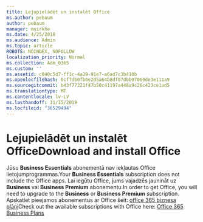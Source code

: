 ```yaml
---
title: Lejupielādēt un instalēt Office
ms.author: pebaum
author: pebaum
manager: mnirkhe
ms.date: 4/25/2018
ms.audience: Admin
ms.topic: article
ROBOTS: NOINDEX, NOFOLLOW
localization_priority: Normal
ms.collection: Adm_O365
ms.custom: ''
ms.assetid: c040c5d7-ff1c-4a29-91e7-a6ad7c3b410b
ms.openlocfilehash: 0cf7d60fb0e2d5a64b8df07dbb07060de3e111a9
ms.sourcegitcommit: b43f77221f47b50c41197a448a9c26c423ce1ad5
ms.translationtype: MT
ms.contentlocale: lv-LV
ms.lasthandoff: 11/15/2019
ms.locfileid: "36529494"
---
```

# <a name="download-and-install-office"></a><span data-ttu-id="f5997-102">Lejupielādēt un instalēt Office</span><span class="sxs-lookup"><span data-stu-id="f5997-102">Download and install Office</span></span>

<span data-ttu-id="f5997-103">Jūsu **Business Essentials** abonementā nav iekļautas Office lietojumprogrammas.</span><span class="sxs-lookup"><span data-stu-id="f5997-103">Your **Business Essentials** subscription does not include the Office apps.</span></span> <span data-ttu-id="f5997-104">Lai iegūtu Office, jums vajadzēs jaunināt uz **Business** vai **Business Premium** abonementu.</span><span class="sxs-lookup"><span data-stu-id="f5997-104">In order to get Office, you will need to upgrade to the **Business** or **Business Premium** subscription.</span></span> <span data-ttu-id="f5997-105">Apskatiet pieejamos abonementus ar Office šeit: [office 365 biznesa plāni](https://products.office.com/compare-all-microsoft-office-products?tab=2)</span><span class="sxs-lookup"><span data-stu-id="f5997-105">Check out the available subscriptions with Office here: [Office 365 Business Plans](https://products.office.com/compare-all-microsoft-office-products?tab=2)</span></span>
  

